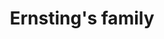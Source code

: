 ---
title: "Ernsting's family"
url: /berlin/ernstings-family-hellersdorfer-strasse/
shop: Kleidung
---